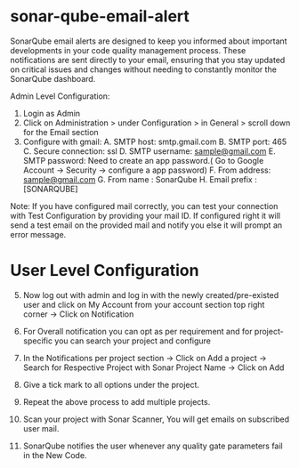 # sonar-qube-email-alert
SonarQube email alerts are designed to keep you informed about important developments in your code quality management process. These notifications are sent directly to your email, ensuring that you stay updated on critical issues and changes without needing to constantly monitor the SonarQube dashboard.


Admin Level Configuration:
1. Login as Admin
2. Click on Administration > under Configuration > in General > scroll down for the Email section 
3. Configure with gmail:
  A. SMTP host: smtp.gmail.com
  B. SMTP port: 465
  C. Secure connection: ssl
  D. SMTP username: sample@gmail.com
  E. SMTP password: Need to create an app password.( Go to Google Account → Security → configure a app password)
  F. From address: sample@gmail.com
  G. From name : SonarQube
  H. Email prefix : [SONARQUBE]

Note: If you have configured mail correctly, you can test your connection with Test Configuration by providing your mail ID. If configured right it will send a test email on the provided mail and notify you else it will prompt an error message.

User Level Configuration
=========================

5. Now log out with admin and log in with the newly created/pre-existed user and click on My Account from your account section top right corner → Click on Notification

6. For Overall notification you can opt as per requirement and for project-specific you can  search your project and configure 

7. In the Notifications per project section → Click on Add a project → Search for Respective      Project with Sonar Project Name → Click on Add

8. Give a tick mark to all options under the project.

9. Repeat the above process to add multiple projects.
    
10. Scan your project with Sonar Scanner, You will get emails on subscribed user mail.

11. SonarQube notifies the user whenever any quality gate parameters fail in the New Code.




